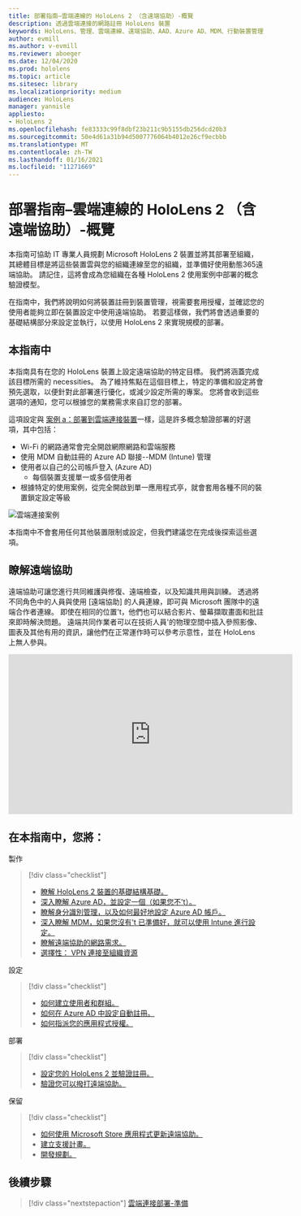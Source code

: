 ```yaml
---
title: 部署指南–雲端連線的 HoloLens 2 （含遠端協助）-概覽
description: 透過雲端連接的網路註冊 HoloLens 裝置
keywords: HoloLens、管理、雲端連線、遠端協助、AAD、Azure AD、MDM、行動裝置管理
author: evmill
ms.author: v-evmill
ms.reviewer: aboeger
ms.date: 12/04/2020
ms.prod: hololens
ms.topic: article
ms.sitesec: library
ms.localizationpriority: medium
audience: HoloLens
manager: yannisle
appliesto:
- HoloLens 2
ms.openlocfilehash: fe83333c99f8dbf23b211c9b5155db256dcd20b3
ms.sourcegitcommit: 50e4d61a31b94d5007776064b4012e26cf9ecbbb
ms.translationtype: MT
ms.contentlocale: zh-TW
ms.lasthandoff: 01/16/2021
ms.locfileid: "11271669"
---
```

# 部署指南–雲端連線的 HoloLens 2 （含遠端協助）-概覽

本指南可協助 IT 專業人員規劃 Microsoft HoloLens 2 裝置並將其部署至組織，其總體目標是將這些裝置雲與您的組織連線至您的組織，並準備好使用動態365遠端協助。 請記住，這將會成為您組織在各種 HoloLens 2 使用案例中部署的概念驗證模型。

在指南中，我們將說明如何將裝置註冊到裝置管理，視需要套用授權，並確認您的使用者能夠立即在裝置設定中使用遠端協助。 若要這樣做，我們將會透過重要的基礎結構部分來設定並執行，以使用 HoloLens 2 來實現規模的部署。

## 本指南中

本指南具有在您的 HoloLens 裝置上設定遠端協助的特定目標。 我們將涵蓋完成該目標所需的 necessities。 為了維持焦點在這個目標上，特定的準備和設定將會預先選取，以便針對此部署進行優化，或減少設定所需的專案。 您將會收到這些選項的通知，您可以根據您的業務需求來自訂您的部署。

這項設定與 [案例 a：部署到雲端連接裝置](https://docs.microsoft.com/hololens/common-scenarios#scenario-a)一樣，這是許多概念驗證部署的好選項，其中包括：

- Wi-Fi 的網路通常會完全開啟網際網路和雲端服務
- 使用 MDM 自動註冊的 Azure AD 聯接--MDM (Intune) 管理
- 使用者以自己的公司帳戶登入 (Azure AD) 
  - 每個裝置支援單一或多個使用者
- 根據特定的使用案例，從完全開啟到單一應用程式亭，就會套用各種不同的裝置鎖定設定等級

![雲端連接案例](./images/cloud-connected-guide-diagram.png)

本指南中不會套用任何其他裝置限制或設定，但我們建議您在完成後探索這些選項。

## 瞭解遠端協助

遠端協助可讓您進行共同維護與修復、遠端檢查，以及知識共用與訓練。 透過將不同角色中的人員與使用 [遠端協助] 的人員連線，即可與 Microsoft 團隊中的遠端合作者連線。 即使在相同的位置&#39;t，他們也可以結合影片、螢幕擷取畫面和批註來即時解決問題。 遠端共同作業者可以在技術人員&#39;的物理空間中插入參照影像、圖表及其他有用的資訊，讓他們在正常運作時可以參考示意性，並在 HoloLens 上無人參與。

<iframe width="560" height="315" src="https://www.youtube.com/embed/d3YT8j0yYl0" frameborder="0" allow="accelerometer; autoplay; clipboard-write; encrypted-media; gyroscope; picture-in-picture" allowfullscreen></iframe>

## 在本指南中，您將：

製作

> [!div class="checklist"]
> - [瞭解 HoloLens 2 裝置的基礎結構基礎。](hololens2-cloud-connected-prepare.md#infrastructure-essentials)
> - [深入瞭解 Azure AD，並設定一個（如果您不&#39;t）。](hololens2-cloud-connected-prepare.md#azure-active-directory)
> - [瞭解身分識別管理，以及如何最好地設定 Azure AD 帳戶。](hololens2-cloud-connected-prepare.md#identity-management)
> - [深入瞭解 MDM，如果您沒有&#39;t 已準備好，就可以使用 Intune 進行設定。](hololens2-cloud-connected-prepare.md#mobile-device-management)
> - [瞭解遠端協助的網路需求。](hololens2-cloud-connected-prepare.md#network)
> - [選擇性： VPN 連接至組織資源](/hololens2-cloud-connected-prepare.md#optional-connect-your-hololens-to-vpn)

設定

> [!div class="checklist"]
> - [如何建立使用者和群組。](hololens2-cloud-connected-configure.md#azure-users-and-groups)
> - [如何在 Azure AD 中設定自動註冊。](hololens2-cloud-connected-configure.md#auto-enrollment-on-hololens-2)
> - [如何指派您的應用程式授權。](hololens2-cloud-connected-configure.md#application-licenses)

部署

> [!div class="checklist"]
> - [設定您的 HoloLens 2 並驗證註冊。](hololens2-cloud-connected-deploy.md#enrollment-validation)
> - [驗證您可以撥打遠端協助。](hololens2-cloud-connected-deploy.md#remote-assist-call-validation)

保留

> [!div class="checklist"]
> - [如何使用 Microsoft Store 應用程式更新遠端協助。](hololens2-cloud-connected-maintain.md#updates)
> - [建立支援計畫。](hololens2-cloud-connected-maintain.md#support-plan)
> - [開發規劃。](hololens2-cloud-connected-maintain.md#development-plan)

## 後續步驟

> [!div class="nextstepaction"]
> [雲端連接部署-準備](hololens2-cloud-connected-prepare.md)

